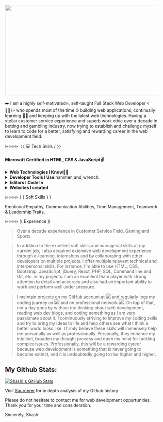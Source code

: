 <img src="https://i.imgur.com/eTDQTkh.png" width="1000" height="300">

➡️ I am a highly self-motivated🔥, self-taught Full Stack Web Developer <🧑‍💻/> who spends most of the time ⏰ building web applications, continually learning 🙇‍♂️ and keeping up with the latest web technologies. Having a stellar customer service experience and superb work ethic over a decade in betting and gambling industry, now trying to establish and challenge myself to learn to code for a better, satisfying and rewarding career in the web development field.

⌲⌲⌲⌲〈〈 💻 Tech Skills / 〉〉
<h4>Microsoft Certified in HTML, CSS & JavaScript✌️</h4>
<details>
 <summary><strong>Web Technologies I Know</strong>👨‍💻</summary> 
 <p><em>HTML5, CSS3, Bootstrap4, JavaScript Inc ES6, JQuery, React, Node, PHP, MySQL, Web Design, UI/UX and Wordpress.</em></p>
</details>

<details>
 <summary><strong>Developer Tools I Use</strong>:hammer_and_wrench:</summary>
 <p><em>Git, NPM, Yarn, Babel, Webpack, Gulp.js, Figma for Interactive Design and Command Line Terminal etc.</em></p>
</details>

<details>
 <summary><strong>Editors I Code In</strong></summary>
  <p><em>Visual Studio Code, Atom, Brackets.</em></p>
 </details>
 
 <details>
 <summary><strong>Websites I created</strong></summary>
 <ul>
  
  <li><a href="https://shashwebdev.com/">Personal Portfolio</a></li>
  <li><a href="https://thegazetteer.shashwebdev.com/">The Gazetteer</a></li>
  <li><a href="https://thegazetteer.co.uk/">Gazetteer</a></li>
  <li><a href="https://ajaxistic.shashwebdev.com/">Ajaxistic</a></li>
  <li><a href="https://fortniteclone.netlify.com/">Fortnite Clone</a></li>
  <li><a href="https://chingu-voyages.github.io/v15-geckos-team-03/index.html">Giphy Clone</a></li>
  <li><a href="https://taxi-service.netlify.app/index.html">Taxi Service Company</a></li>
  <li><a href="https://sasigit7.github.io/omnifood/">Omnifood-Food Ordering Website</a></li>
  <li><a href="https://sasigit7.github.io/ColmarAcademy/">Colmar Academy</a></li>
  <li><a href="https://fcc-project-technical-documentation.netlify.app/">Technical Documentation</a></li>
  <li><a href="https://chingupreworktier2v15.netlify.app/">Google Fonts</a></li>
  <li><a href="https://sasigit7.github.io/Pac-Man/">Pac-Man Game</a></li>
  <li><a href="https://e-commerce.shashwebdev.com/">eCommerce Website</a></li>
  <li><a href="https://my-blog.shashwebdev.com/">My Dev Blog</a></li>
  <li><a href="https://guess-my-num.netlify.app/">Guess My Number</a></li>
  <li><a href="https://two-players-dice-game.netlify.app/">Dice Game</a></li>
  <li><a href="https://render-json-locally.netlify.app/">JSON Project</a></li>
  <li><a href="https://modal-popup.netlify.app/">Modal Popup</a></li>
  <li><a href="https://github.com/sasigit7?tab=repositories">Check My Github Repos for many more projects</a></li>
 </ul>
 </details>
  
⌲⌲⌲⌲ { { Soft Skills } }

Emotional Empathy, Communication Abilities, Time Management, Teamwork & Leadership Traits.

⌲⌲⌲⌲ (( Experience ))

> Over a decade experience in Customer Service Field, Gaming and Sports.

> In addition to the excellent soft skills and managerial skills at my current job, I also acquired extensive web development experience through e-learning, internships and by collaborating with other developers on multiple projects.  I offer multiple relevant technical and interpersonal skills. For instance, I'm able to use HTML, CSS, Bootstrap, JavaScript, jQuery, React, PHP, SQL, Command line and Git, etc. in my projects. I am an excellent team player with strong attention to detail and accuracy and also had an important ability to work and perform well under pressure.

>I maintain projects on my GitHub account at <a href="https://github.com/sasigit7"><img src="https://img.shields.io/badge/github-%23181717.svg?&style=for-the-badge&logo=github&logoColor=white"/></a> and regularly logs my coding journey on 
<a href="https://twitter.com/ShashiWebDev"><img src="https://img.shields.io/badge/twitter-%231DA1F2.svg?&style=for-the-badge&logo=twitter&logoColor=white"/></a> and on professional network <a href="https://www.linkedin.com/in/shashi-m-0a3b8244/"><img src="https://img.shields.io/badge/linkedin-%230077B5.svg?&style=for-the-badge&logo=linkedin&logoColor=white"/></a>. 
On top of that, not a day goes by without me thinking about web development, reading web dev blogs, and coding something as I am very passionate about it. I continuously striving to improve my coding skills and try to bring my ideas to life and help others see what I think a better world looks like. I firmly believe these skills will immensely help me personally as well as professionally. Personally, they enhance my intellect, broaden my thought process and open my mind for tackling complex issues. Professionally, this will be a rewarding career because web development is something that is never going to become extinct, and it is undoubtedly going to rise higher and higher.

## My Github Stats: 
[![Shashi's GitHub Stats](https://github-readme-stats.vercel.app/api?username=sasigit7&include_all_commits=true&show_icons=true&theme=tokyonight)](https://github.com/sasigit7)
  <p>Visit <a href="https://sourcerer.io/sasigit7" target="_blank">Sourcerer</a> for in depth analysis of my Github history</p>

Please do not hesitate to contact me for web development oppurtunities. Thank you for your time and consideration.

Sincerely,
Shash


<!--
**sasigit7/sasigit7** is a ✨ _special_ ✨ repository because its `README.md` (this file) appears on your GitHub profile.
-->
